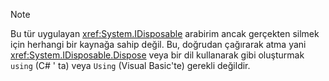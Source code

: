 > [!NOTE]
> Bu tür uygulayan <xref:System.IDisposable> arabirim ancak gerçekten silmek için herhangi bir kaynağa sahip değil. Bu, doğrudan çağırarak atma yani <xref:System.IDisposable.Dispose> veya bir dil kullanarak gibi oluşturmak `using` (C# ' ta) veya `Using` (Visual Basic'te) gerekli değildir.
